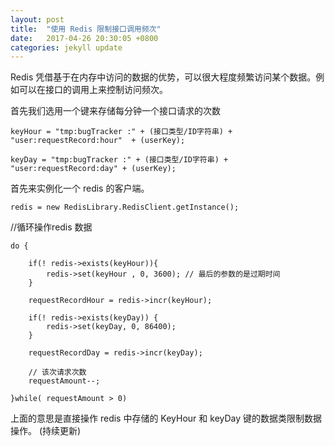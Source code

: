 ```yaml
---
layout: post
title:  "使用 Redis 限制接口调用频次"
date:   2017-04-26 20:30:05 +0800
categories: jekyll update
---
```



Redis 凭借基于在内存中访问的数据的优势，可以很大程度频繁访问某个数据。例如可以在接口的调用上来控制访问频次。

首先我们选用一个键来存储每分钟一个接口请求的次数
    
    keyHour = "tmp:bugTracker :" + (接口类型/ID字符串) + "user:requestRecord:hour"  + (userKey);
    
    keyDay = "tmp:bugTracker :" + (接口类型/ID字符串) + "user:requestRecord:day" + (userKey);
    

首先来实例化一个 redis 的客户端。
    
    redis = new RedisLibrary.RedisClient.getInstance();

//循环操作redis 数据
    
    do {
    
        if(! redis->exists(keyHour)){
            redis->set(keyHour , 0, 3600); // 最后的参数的是过期时间
        }
        
        requestRecordHour = redis->incr(keyHour);
        
        if(! redis->exists(keyDay)) {
            redis->set(keyDay, 0, 86400);
        }
        
        requestRecordDay = redis->incr(keyDay);
        
        // 该次请求次数
        requestAmount--; 
    
    }while( requestAmount > 0)
    

上面的意思是直接操作 redis 中存储的 KeyHour 和 keyDay 键的数据类限制数据操作。 (持续更新)
